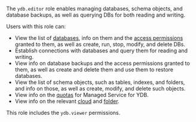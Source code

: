 The `ydb.editor` role enables managing databases, schema objects, and database backups, as well as querying DBs for both reading and writing.

Users with this role can:
* View the list of [databases](../../ydb/concepts/resources.md#database), info on them and the [access permissions](../../iam/concepts/access-control/index.md) granted to them, as well as create, run, stop, modify, and delete DBs.
* Establish connections with databases and query them for reading and writing.
* View info on database backups and the access permissions granted to them, as well as create and delete them and use them to restore databases.
* View the list of schema objects, such as tables, indexes, and folders, and info on those, as well as create, modify, and delete such objects.
* View info on the [quotas](../../ydb/concepts/limits.md#ydb-quotas) for Managed Service for YDB.
* View info on the relevant [cloud](../../resource-manager/concepts/resources-hierarchy.md#cloud) and [folder](../../resource-manager/concepts/resources-hierarchy.md#folder).

This role includes the `ydb.viewer` permissions.